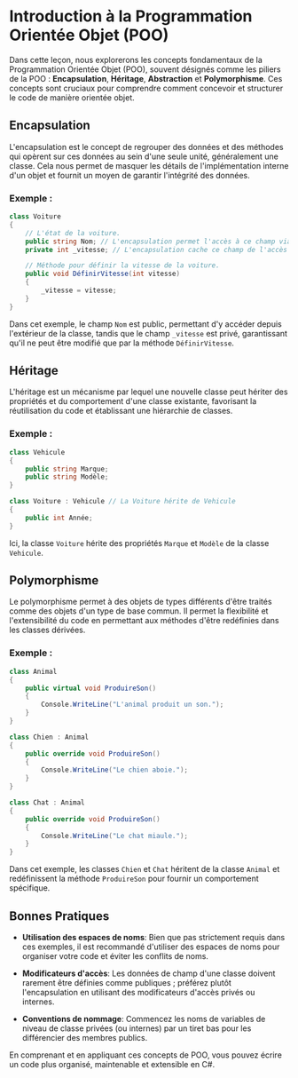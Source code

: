 # Introduction à la Programmation Orientée Objet (POO)

Dans cette leçon, nous explorerons les concepts fondamentaux de la Programmation Orientée Objet (POO), souvent désignés comme les piliers de la POO : **Encapsulation**, **Héritage**, **Abstraction** et **Polymorphisme**. Ces concepts sont cruciaux pour comprendre comment concevoir et structurer le code de manière orientée objet.

## Encapsulation

L'encapsulation est le concept de regrouper des données et des méthodes qui opèrent sur ces données au sein d'une seule unité, généralement une classe. Cela nous permet de masquer les détails de l'implémentation interne d'un objet et fournit un moyen de garantir l'intégrité des données.

### Exemple :

```csharp
class Voiture
{
    // L'état de la voiture.
    public string Nom; // L'encapsulation permet l'accès à ce champ via des méthodes.
    private int _vitesse; // L'encapsulation cache ce champ de l'accès externe.

    // Méthode pour définir la vitesse de la voiture.
    public void DéfinirVitesse(int vitesse)
    {
        _vitesse = vitesse;
    }
}
```

Dans cet exemple, le champ `Nom` est public, permettant d'y accéder depuis l'extérieur de la classe, tandis que le champ `_vitesse` est privé, garantissant qu'il ne peut être modifié que par la méthode `DéfinirVitesse`.

## Héritage

L'héritage est un mécanisme par lequel une nouvelle classe peut hériter des propriétés et du comportement d'une classe existante, favorisant la réutilisation du code et établissant une hiérarchie de classes.

### Exemple :

```csharp
class Vehicule
{
    public string Marque;
    public string Modèle;
}

class Voiture : Vehicule // La Voiture hérite de Vehicule
{
    public int Année;
}
```

Ici, la classe `Voiture` hérite des propriétés `Marque` et `Modèle` de la classe `Vehicule`.

## Polymorphisme

Le polymorphisme permet à des objets de types différents d'être traités comme des objets d'un type de base commun. Il permet la flexibilité et l'extensibilité du code en permettant aux méthodes d'être redéfinies dans les classes dérivées.

### Exemple :

```csharp
class Animal
{
    public virtual void ProduireSon()
    {
        Console.WriteLine("L'animal produit un son.");
    }
}

class Chien : Animal
{
    public override void ProduireSon()
    {
        Console.WriteLine("Le chien aboie.");
    }
}

class Chat : Animal
{
    public override void ProduireSon()
    {
        Console.WriteLine("Le chat miaule.");
    }
}
```

Dans cet exemple, les classes `Chien` et `Chat` héritent de la classe `Animal` et redéfinissent la méthode `ProduireSon` pour fournir un comportement spécifique.

## Bonnes Pratiques

- **Utilisation des espaces de noms**: Bien que pas strictement requis dans ces exemples, il est recommandé d'utiliser des espaces de noms pour organiser votre code et éviter les conflits de noms.

- **Modificateurs d'accès**: Les données de champ d'une classe doivent rarement être définies comme publiques ; préférez plutôt l'encapsulation en utilisant des modificateurs d'accès privés ou internes.

- **Conventions de nommage**: Commencez les noms de variables de niveau de classe privées (ou internes) par un tiret bas pour les différencier des membres publics.

En comprenant et en appliquant ces concepts de POO, vous pouvez écrire un code plus organisé, maintenable et extensible en C#.